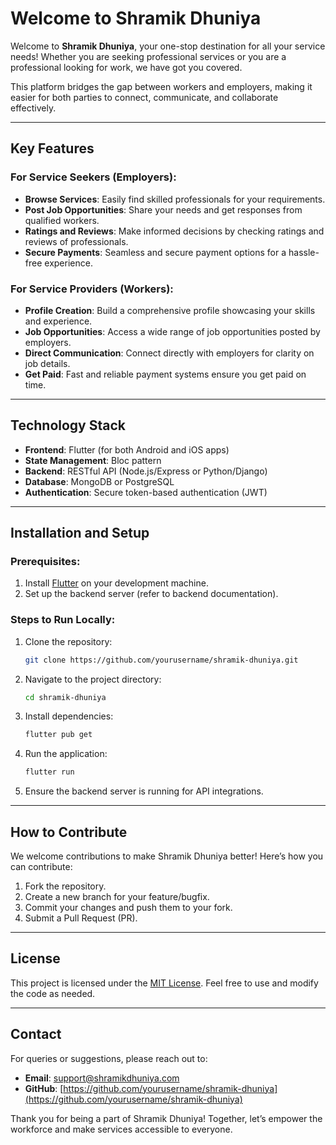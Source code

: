 # Welcome to Shramik Dhuniya

Welcome to **Shramik Dhuniya**, your one-stop destination for all your service needs! Whether you are seeking professional services or you are a professional looking for work, we have got you covered.

This platform bridges the gap between workers and employers, making it easier for both parties to connect, communicate, and collaborate effectively.

---

## Key Features

### For Service Seekers (Employers):
- **Browse Services**: Easily find skilled professionals for your requirements.
- **Post Job Opportunities**: Share your needs and get responses from qualified workers.
- **Ratings and Reviews**: Make informed decisions by checking ratings and reviews of professionals.
- **Secure Payments**: Seamless and secure payment options for a hassle-free experience.

### For Service Providers (Workers):
- **Profile Creation**: Build a comprehensive profile showcasing your skills and experience.
- **Job Opportunities**: Access a wide range of job opportunities posted by employers.
- **Direct Communication**: Connect directly with employers for clarity on job details.
- **Get Paid**: Fast and reliable payment systems ensure you get paid on time.

---

## Technology Stack

- **Frontend**: Flutter (for both Android and iOS apps)
- **State Management**: Bloc pattern
- **Backend**: RESTful API (Node.js/Express or Python/Django)
- **Database**: MongoDB or PostgreSQL
- **Authentication**: Secure token-based authentication (JWT)

---

## Installation and Setup

### Prerequisites:
1. Install [Flutter](https://flutter.dev/docs/get-started/install) on your development machine.
2. Set up the backend server (refer to backend documentation).

### Steps to Run Locally:

1. Clone the repository:
   ```bash
   git clone https://github.com/yourusername/shramik-dhuniya.git
   ```

2. Navigate to the project directory:
   ```bash
   cd shramik-dhuniya
   ```

3. Install dependencies:
   ```bash
   flutter pub get
   ```

4. Run the application:
   ```bash
   flutter run
   ```

5. Ensure the backend server is running for API integrations.

---

## How to Contribute

We welcome contributions to make Shramik Dhuniya better! Here’s how you can contribute:

1. Fork the repository.
2. Create a new branch for your feature/bugfix.
3. Commit your changes and push them to your fork.
4. Submit a Pull Request (PR).

---

## License

This project is licensed under the [MIT License](LICENSE). Feel free to use and modify the code as needed.

---

## Contact

For queries or suggestions, please reach out to:
- **Email**: support@shramikdhuniya.com
- **GitHub**: [https://github.com/yourusername/shramik-dhuniya](https://github.com/yourusername/shramik-dhuniya)

Thank you for being a part of Shramik Dhuniya! Together, let’s empower the workforce and make services accessible to everyone.

